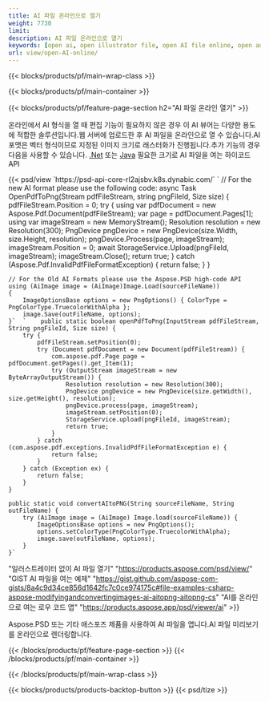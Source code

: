 ```yaml
---
title: AI 파일 온라인으로 열기
weight: 7730
limit: 
description: AI 파일 온라인으로 열기
keywords: [open ai, open illustrator file, open AI file online, open adobe illustrator, preview of ai file, ai format open]
url: view/open-AI-online/
---
```


{{< blocks/products/pf/main-wrap-class >}}


{{< blocks/products/pf/main-container >}}

{{< blocks/products/pf/feature-page-section h2="AI 파일 온라인 열기" >}}
<p>온라인에서 AI 형식을 열 때 편집 기능이 필요하지 않은 경우 이 AI 뷰어는 다양한 용도에 적합한 솔루션입니다.웹 서버에 업로드한 후 AI 파일을 온라인으로 열 수 있습니다.AI 포맷은 벡터 형식이므로 지정된 이미지 크기로 래스터화가 진행됩니다.추가 기능의 경우 다음을 사용할 수 있습니다. <a href="/psd/net">.Net</a> 또는 <a href="/psd/java">Java</a> 필요한 크기로 AI 파일을 여는 하이코드 API</p>
{{< psd/view `https://psd-api-core-rl2ajsbv.k8s.dynabic.com/` 
`	// For the new AI format please use the following code:
	async Task<bool> OpenPdfToPng(Stream pdfFileStream, string pngFileId, Size size)
	{
		pdfFileStream.Position = 0;
		try
		{
			using var pdfDocument = new Aspose.Pdf.Document(pdfFileStream);
			var page = pdfDocument.Pages[1];
			using var imageStream = new MemoryStream();
			Resolution resolution = new Resolution(300);
			PngDevice pngDevice = new PngDevice(size.Width, size.Height, resolution);
			pngDevice.Process(page, imageStream);
			imageStream.Position = 0;
			await StorageService.Upload(pngFileId, imageStream);
			imageStream.Close();
			return true;
		}
		catch (Aspose.Pdf.InvalidPdfFileFormatException)
		{
			return false;
		}
	}
	
	// For the Old AI Formats please use the Aspose.PSD high-code API
	using (AiImage image = (AiImage)Image.Load(sourceFileName))
	{
		ImageOptionsBase options = new PngOptions() { ColorType = PngColorType.TruecolorWithAlpha };
		image.Save(outFileName, options);
	}`  `    public static boolean openPdfToPng(InputStream pdfFileStream, String pngFileId, Size size) {
        try {
            pdfFileStream.setPosition(0);
            try (Document pdfDocument = new Document(pdfFileStream)) {
                com.aspose.pdf.Page page = pdfDocument.getPages().get_Item(1);
                try (OutputStream imageStream = new ByteArrayOutputStream()) {
                    Resolution resolution = new Resolution(300);
                    PngDevice pngDevice = new PngDevice(size.getWidth(), size.getHeight(), resolution);
                    pngDevice.process(page, imageStream);
                    imageStream.setPosition(0);
                    StorageService.upload(pngFileId, imageStream);
                    return true;
                }
            } catch (com.aspose.pdf.exceptions.InvalidPdfFileFormatException e) {
                return false;
            }
        } catch (Exception ex) {
            return false;
        }
    }

    public static void convertAItoPNG(String sourceFileName, String outFileName) {
        try (AiImage image = (AiImage) Image.load(sourceFileName)) {
            ImageOptionsBase options = new PngOptions();
            options.setColorType(PngColorType.TruecolorWithAlpha);
            image.save(outFileName, options);
        }
    }` 
"일러스트레이터 없이 AI 파일 열기" "https://products.aspose.com/psd/view/" 
"GIST AI 파일을 여는 예제" "https://gist.github.com/aspose-com-gists/8a4c9d34ce856d1642fc7c0ce974175c#file-examples-csharp-aspose-modifyingandconvertingimages-ai-aitopng-aitopng-cs" 
"AI를 온라인으로 여는 로우 코드 앱" "https://products.aspose.app/psd/viewer/ai" >}}
<p>Aspose.PSD 또는 기타 애스포즈 제품을 사용하여 AI 파일을 엽니다.AI 파일 미리보기를 온라인으로 렌더링합니다.</p>
{{< /blocks/products/pf/feature-page-section >}}
{{< /blocks/products/pf/main-container >}}


{{< /blocks/products/pf/main-wrap-class >}}

{{< blocks/products/products-backtop-button >}}
{{< psd/tize >}}
